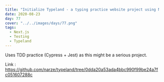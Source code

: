 ```yaml
---
title: "Initialize Typeland - a typing practice website project using Next.js with TDD"
date: 2020-08-23
day: 77
cover: "../../images/days/77.png"
tags:
  - Next.js
  - Testing
  - Typeland
---
```


Uses TDD practice (Cypress + Jest) as this might be a serious project.

Link : https://github.com/narze/typeland/tree/0dda20a53ada4bbc990f99be24a7fc051607288c
